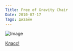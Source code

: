 ```yaml
---
Title: Free of Gravity Chair
Date: 2010-07-17
Tags: дизайн
---
```


![Image](http://dl.dropbox.com/u/140528/site/gravity_chair.jpg)

[Класс!](http://visboo.com/free-of-gravity-chair.html)